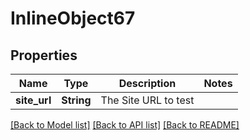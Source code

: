 # InlineObject67

## Properties

Name | Type | Description | Notes
------------ | ------------- | ------------- | -------------
**site_url** | **String** | The Site URL to test | 

[[Back to Model list]](../README.md#documentation-for-models) [[Back to API list]](../README.md#documentation-for-api-endpoints) [[Back to README]](../README.md)



